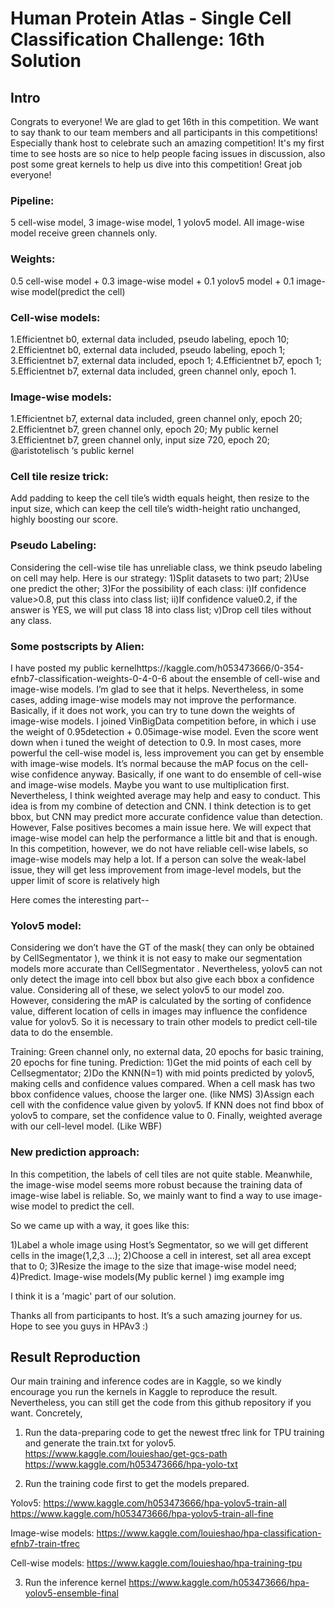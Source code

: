 # Human Protein Atlas - Single Cell Classification Challenge: 16th Solution

## Intro

Congrats to everyone! We are glad to get 16th in this competition. We want to say thank to our team members and all participants in this competitions! Especially thank host to celebrate such an amazing competition! It's my first time to see hosts are so nice to help people facing issues in discussion, also post some great kernels to help us dive into this competition! Great job everyone!

### Pipeline:
5 cell-wise model, 3 image-wise model, 1 yolov5 model. All image-wise model receive green channels only.


### Weights:
0.5 cell-wise model + 0.3 image-wise model + 0.1 yolov5 model + 0.1 image-wise model(predict the cell)

### Cell-wise models:
1.Efficientnet b0, external data included, pseudo labeling, epoch 10;
2.Efficientnet b0, external data included, pseudo labeling, epoch 1;
3.Efficientnet b7, external data included, epoch 1;
4.Efficientnet b7, epoch 1;
5.Efficientnet b7, external data included, green channel only, epoch 1.

### Image-wise models:
1.Efficientnet b7, external data included, green channel only, epoch 20;
2.Efficientnet b7, green channel only, epoch 20;
My public kernel
3.Efficientnet b7, green channel only, input size 720, epoch 20;
@aristotelisch ‘s public kernel

### Cell tile resize trick:
Add padding to keep the cell tile’s width equals height, then resize to the input size, which can keep the cell tile’s width-height ratio unchanged, highly boosting our score.

### Pseudo Labeling:
Considering the cell-wise tile has unreliable class, we think pseudo labeling on cell may help. Here is our strategy:
1)Split datasets to two part;
2)Use one predict the other;
3)For the possibility of each class:
i)If confidence value>0.8, put this class into class list;
ii)If confidence value0.2, if the answer is YES, we will put class 18 into class list;
v)Drop cell tiles without any class.

### Some postscripts by Alien:
I have posted my public kernelhttps://kaggle.com/h053473666/0-354-efnb7-classification-weights-0-4-0-6 about the ensemble of cell-wise and image-wise models. I’m glad to see that it helps. Nevertheless, in some cases, adding image-wise models may not improve the performance. Basically, if it does not work, you can try to tune down the weights of image-wise models. I joined VinBigData competition before, in which i use the weight of 0.95detection + 0.05image-wise model. Even the score went down when i tuned the weight of detection to 0.9. In most cases, more powerful the cell-wise model is, less improvement you can get by ensemble with image-wise models. It’s normal because the mAP focus on the cell-wise confidence anyway. Basically, if one want to do ensemble of cell-wise and image-wise models. Maybe you want to use multiplication first. Nevertheless, I think weighted average may help and easy to conduct. This idea is from my combine of detection and CNN. I think detection is to get bbox, but CNN may predict more accurate confidence value than detection. However, False positives becomes a main issue here. We will expect that image-wise model can help the performance a little bit and that is enough. In this competition, however, we do not have reliable cell-wise labels, so image-wise models may help a lot. If a person can solve the weak-label issue, they will get less improvement from image-level models, but the upper limit of score is relatively high

Here comes the interesting part--

### Yolov5 model:
Considering we don’t have the GT of the mask( they can only be obtained by CellSegmentator ), we think it is not easy to make our segmentation models more accurate than CellSegmentator . Nevertheless, yolov5 can not only detect the image into cell bbox but also give each bbox a confidence value. Considering all of these, we select yolov5 to our model zoo. However, considering the mAP is calculated by the sorting of confidence value, different location of cells in images may influence the confidence value for yolov5. So it is necessary to train other models to predict cell-tile data to do the ensemble.

Training: Green channel only, no external data, 20 epochs for basic training, 20 epochs for fine tuning.
Prediction:
1)Get the mid points of each cell by Cellsegmentator;
2)Do the KNN(N=1) with mid points predicted by yolov5, making cells and confidence values compared. When a cell mask has two bbox confidence values, choose the larger one. (like NMS)
3)Assign each cell with the confidence value given by yolov5. If KNN does not find bbox of yolov5 to compare, set the confidence value to 0. Finally, weighted average with our cell-level model. (Like WBF)

### New prediction approach:
In this competition, the labels of cell tiles are not quite stable. Meanwhile, the image-wise model seems more robust because the training data of image-wise label is reliable. So, we mainly want to find a way to use image-wise model to predict the cell.

So we came up with a way, it goes like this:

1)Label a whole image using Host’s Segmentator, so we will get different cells in the image(1,2,3 …);
2)Choose a cell in interest, set all area except that to 0;
3)Resize the image to the size that image-wise model need;
4)Predict. Image-wise models(My public kernel )
img example
img

I think it is a 'magic' part of our solution.

Thanks all from participants to host. It’s a such amazing journey for us. Hope to see you guys in HPAv3 :)

## Result Reproduction
Our main training and inference codes are in Kaggle, so we kindly encourage you run the kernels in Kaggle to reproduce the result. Nevertheless, you can still get the code from this github repository if you want.
Concretely, 
1) Run the data-preparing code to get the newest tfrec link for TPU training and generate the train.txt for yolov5.
https://www.kaggle.com/louieshao/get-gcs-path
https://www.kaggle.com/h053473666/hpa-yolo-txt

2) Run the training code first to get the models prepared.

Yolov5:
https://www.kaggle.com/h053473666/hpa-yolov5-train-all
https://www.kaggle.com/h053473666/hpa-yolov5-train-all-fine

Image-wise models:
https://www.kaggle.com/louieshao/hpa-classification-efnb7-train-tfrec

Cell-wise models:
https://www.kaggle.com/louieshao/hpa-training-tpu

3) Run the inference kernel
https://www.kaggle.com/h053473666/hpa-yolov5-ensemble-final
